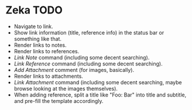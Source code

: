 # Zeka TODO

* Navigate to link.
* Show link information (title, reference info) in the status bar or something
  like that.
* Render links to notes.
* Render links to references.
* *Link Note* command (including some decent searching).
* *Link Reference* command (including some decent searching).
* *Add Attachment* comment (for images, basically).
* Render links to attachments.
* *Link Attachment* command (including some decent searching, maybe browse
  looking at the images themselves).
* When adding reference, split a title like "Foo: Bar" into title and subtitle,
  and pre-fill the template accordingly.
